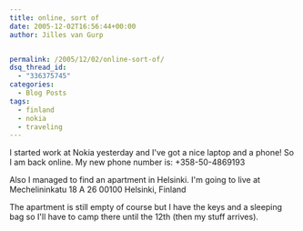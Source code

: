 ```yaml
---
title: online, sort of
date: 2005-12-02T16:56:44+00:00
author: Jilles van Gurp


permalink: /2005/12/02/online-sort-of/
dsq_thread_id:
  - "336375745"
categories:
  - Blog Posts
tags:
  - finland
  - nokia
  - traveling
---
```

I started work at Nokia yesterday and I've got a nice laptop and a phone! So I am back online. My new phone number is:
+358-50-4869193

Also I managed to find an apartment in Helsinki. I'm going to live at
Mechelininkatu 18 A 26
00100 Helsinki, Finland

The apartment is still empty of course but I have the keys and a sleeping bag so I'll have to camp there until the 12th (then my stuff arrives). 